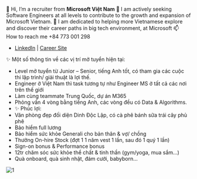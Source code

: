👋 Hi, I’m a recruiter from **Microsoft Việt Nam**
👀 I am actively seeking Software Engineers at all levels to contribute to the growth and expansion of Microsoft Vietnam.
🌱 I am dedicated to helping more Vietnamese explore and discover their career paths in big tech environment, at Microsoft
📫 How to reach me +84 773 001 298
- [LinkedIn](https://www.linkedin.com/in/tdtl/) | [Career Site](https://jobs.careers.microsoft.com/global/en/search?lc=Vietnam&d=Software%20Engineering&l=en_us&pg=1&pgSz=20&o=Relevance&flt=true_)

<!---
lillylyly/lillylyly is a ✨ special ✨ repository because its `README.md` (this file) appears on your GitHub profile.
You can click the Preview link to take a look at your changes.
--->
✨ Một số thông tin về các vị trí mở tuyển hiện tại:
- Level mở tuyển từ Junior – Senior, tiếng Anh tốt, có tham gia các cuộc thi lập trình/ giải thuật là lợi thế.
- Engineer ở Việt Nam thì task tương tự như Engineer MS ở tất cả các nơi trên thế giới
- Làm cùng teammate Trung Quốc, dự án M365 
- Phỏng vấn 4 vòng bằng tiếng Anh, các vòng đều có Data & Algorithms.
- ✨ Phúc lợi:
- Văn phòng đẹp đối diện Dinh Độc Lập, có cà phê bánh sữa trái cây phủ phê
- Bảo hiểm full lương
- Bảo hiểm sức khỏe Generali cho bản thân & vợ/ chồng
- Thưởng On-hire Stock (đợt 1 1 năm vest 1 lần, sau đó 1 quý 1 lần)
- Sign-on bonus & Performance bonus
- 12tr chăm sóc sức khỏe thể chất & tinh thần (gym/yoga, mua sắm...)
- Quà onboard, quà sinh nhật, đám cưới, babyborn...

![1](https://github.com/lillylyly/lillylyly/assets/102397446/676571d9-5ea7-4f26-a171-b6bf1b8fb4e0)



